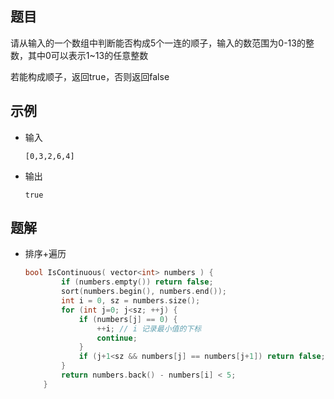 ## 题目

请从输入的一个数组中判断能否构成5个一连的顺子，输入的数范围为0-13的整数，其中0可以表示1~13的任意整数

若能构成顺子，返回true，否则返回false

## 示例

- 输入

  ```
  [0,3,2,6,4]
  ```

- 输出

  ```
  true
  ```

## 题解

- 排序+遍历

  ```c++
  bool IsContinuous( vector<int> numbers ) {
          if (numbers.empty()) return false;
          sort(numbers.begin(), numbers.end());
          int i = 0, sz = numbers.size();
          for (int j=0; j<sz; ++j) {
              if (numbers[j] == 0) {
                  ++i; // i 记录最小值的下标
                  continue;
              }
              if (j+1<sz && numbers[j] == numbers[j+1]) return false;
          }
          return numbers.back() - numbers[i] < 5;
      }
  ```
  





